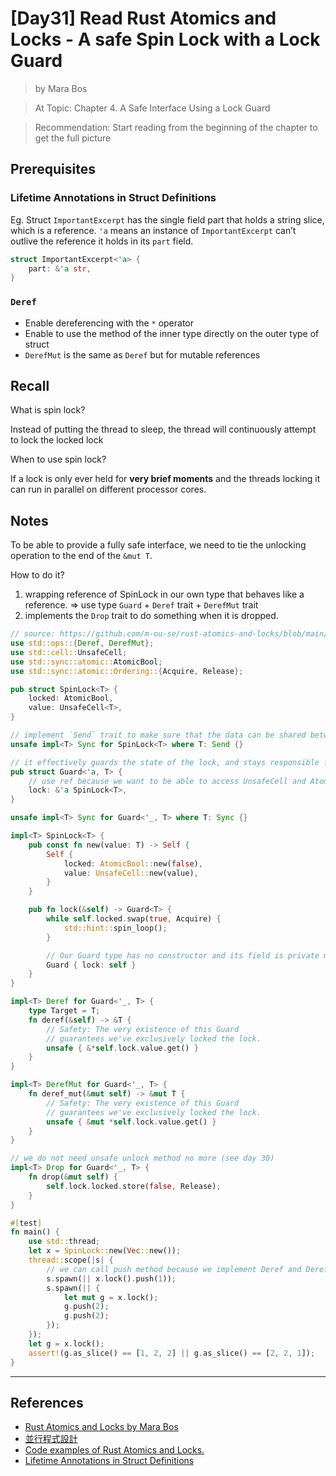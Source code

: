 # [Day31] Read Rust Atomics and Locks - A safe Spin Lock with a Lock Guard

> by Mara Bos

> At Topic: Chapter 4. A Safe Interface Using a Lock Guard

> Recommendation: Start reading from the beginning of the chapter to get the full picture

## Prerequisites

### Lifetime Annotations in Struct Definitions

Eg. Struct `ImportantExcerpt` has the single field part that holds a string slice, which is a reference. `'a` means an instance of `ImportantExcerpt` can’t outlive the reference it holds in its `part` field.

```rust
struct ImportantExcerpt<'a> {
    part: &'a str,
}
```

### `Deref`

- Enable dereferencing with the `*` operator
- Enable to use the method of the inner type directly on the outer type of struct
- `DerefMut` is the same as `Deref` but for mutable references

## Recall

What is spin lock?

Instead of putting the thread to sleep, the thread will continuously attempt to lock the locked lock

When to use spin lock?

If a lock is only ever held for **very brief moments** and the threads locking it can run in parallel on different processor cores.

## Notes

To be able to provide a fully safe interface, we need to tie the unlocking operation to the end of the `&mut T`.

How to do it?

1. wrapping reference of SpinLock in our own type that behaves like a reference. => use type `Guard` + `Deref` trait + `DerefMut` trait
2. implements the `Drop` trait to do something when it is dropped.

```rust
// source: https://github.com/m-ou-se/rust-atomics-and-locks/blob/main/src/ch4_spin_lock/s3_guard.rs
use std::ops::{Deref, DerefMut};
use std::cell::UnsafeCell;
use std::sync::atomic::AtomicBool;
use std::sync::atomic::Ordering::{Acquire, Release};

pub struct SpinLock<T> {
    locked: AtomicBool,
    value: UnsafeCell<T>,
}

// implement `Send` trait to make sure that the data can be shared between threads
unsafe impl<T> Sync for SpinLock<T> where T: Send {}

// it effectively guards the state of the lock, and stays responsible for that state until it is dropped.
pub struct Guard<'a, T> {
    // use ref because we want to be able to access UnsafeCell and AtomicBool
    lock: &'a SpinLock<T>,
}

unsafe impl<T> Sync for Guard<'_, T> where T: Sync {}

impl<T> SpinLock<T> {
    pub const fn new(value: T) -> Self {
        Self {
            locked: AtomicBool::new(false),
            value: UnsafeCell::new(value),
        }
    }

    pub fn lock(&self) -> Guard<T> {
        while self.locked.swap(true, Acquire) {
            std::hint::spin_loop();
        }

        // Our Guard type has no constructor and its field is private meaning this is the only way the user can obtain a Guard => spin lock has been locked
        Guard { lock: self }
    }
}

impl<T> Deref for Guard<'_, T> {
    type Target = T;
    fn deref(&self) -> &T {
        // Safety: The very existence of this Guard
        // guarantees we've exclusively locked the lock.
        unsafe { &*self.lock.value.get() }
    }
}

impl<T> DerefMut for Guard<'_, T> {
    fn deref_mut(&mut self) -> &mut T {
        // Safety: The very existence of this Guard
        // guarantees we've exclusively locked the lock.
        unsafe { &mut *self.lock.value.get() }
    }
}

// we do not need unsafe unlock method no more (see day 30)
impl<T> Drop for Guard<'_, T> {
    fn drop(&mut self) {
        self.lock.locked.store(false, Release);
    }
}

#[test]
fn main() {
    use std::thread;
    let x = SpinLock::new(Vec::new());
    thread::scope(|s| {
        // we can call push method because we implement Deref and DerefMut
        s.spawn(|| x.lock().push(1));
        s.spawn(|| {
            let mut g = x.lock();
            g.push(2);
            g.push(2);
        });
    });
    let g = x.lock();
    assert!(g.as_slice() == [1, 2, 2] || g.as_slice() == [2, 2, 1]);
}
```

---

## References

- [Rust Atomics and Locks by Mara Bos](https://marabos.nl/atomics/)
- [並行程式設計](https://hackmd.io/@sysprog/concurrency/https%3A%2F%2Fhackmd.io%2F%40sysprog%2FS1AMIFt0D)
- [Code examples of Rust Atomics and Locks.](https://github.com/m-ou-se/rust-atomics-and-locks)
- [Lifetime Annotations in Struct Definitions](https://doc.rust-lang.org/stable/book/ch10-03-lifetime-syntax.html#lifetime-annotations-in-struct-definitions)
